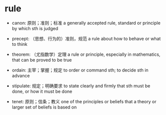 # rule

- canon: 原则；准则；标准 a generally accepted rule, standard or principle by which sth is judged

- precept: （思想、行为的）准则，规范 a rule about how to behave or what to think
- theorem: （尤指数学）定理 a rule or principle, especially in mathematics, that can be proved to be true


- ordain: 主宰；掌握；规定 to order or command sth; to decide sth in advance
- stipulate: 规定；明确要求 to state clearly and firmly that sth must be done, or how it must be done

- tenet: 原则；信条；教义 one of the principles or beliefs that a theory or larger set of beliefs is based on
